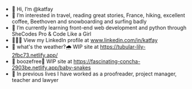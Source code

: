 - 👋 Hi, I’m @katfay
- 👀 I’m interested in travel, reading great stories, France, hiking, excellent coffee, Beethoven and snowboarding and surfing badly
- 🌱 I’m currently learning front-end web development and python through SheCodes Pro & Code Like a Girl
- 👩🏼‍💼 View my LinkedIn profile at www.linkedin.com/in/katfay
- 🔗 what's the weather?🌧 WIP site at https://tubular-lily-2fbc73.netlify.app/
- 🔗 boozefree🍺 WIP site at https://fascinating-concha-2903be.netlify.app/baby-snakes
- 💼 In previous lives I have worked as a proofreader, project manager, teacher and lawyer

<!---
katfay/katfay is a ✨ special ✨ repository because its `README.md` (this file) appears on your GitHub profile.
You can click the Preview link to take a look at your changes.
--->
